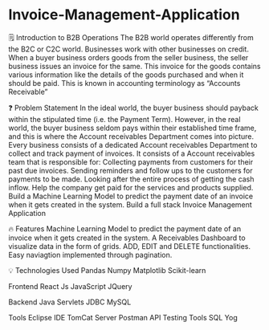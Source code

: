# Invoice-Management-Application
🗒️ Introduction to B2B Operations
The B2B world operates differently from the B2C or C2C world. Businesses work with other businesses on credit. When a buyer business orders goods from the seller business, the seller business issues an invoice for the same. This invoice for the goods contains various information like the details of the goods purchased and when it should be paid. This is known in accounting terminology as “Accounts Receivable”

❓ Problem Statement
In the ideal world, the buyer business should payback within the stipulated time (i.e. the Payment Term). However, in the real world, the buyer business seldom pays within their established time frame, and this is where the Account receivables Department comes into picture.
Every business consists of a dedicated Account receivables Department to collect and track payment of invoices.
It consists of a Account receivables team that is responsible for:
Collecting payments from customers for their past due invoices.
Sending reminders and follow ups to the customers for payments to be made.
Looking after the entire process of getting the cash inflow.
Help the company get paid for the services and products supplied.
Build a Machine Learning Model to predict the payment date of an invoice when it gets created in the system.
Build a full stack Invoice Management Application


🔥 Features
Machine Learning Model to predict the payment date of an invoice when it gets created in the system.
A Receivables Dashboard to visualize data in the form of grids.
ADD, EDIT and DELETE functionalities.
Easy naviagtion implemented through pagination.


💡 Technologies Used
   Pandas
   Numpy
   Matplotlib
   Scikit-learn

 Frontend
  React Js
  JavaScript
  JQuery
 
 Backend
  Java
  Servlets
  JDBC
   MySQL

Tools
  Eclipse IDE
  TomCat Server
  Postman API Testing Tools
  SQL Yog
 
